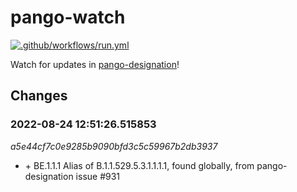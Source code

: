 # pango-watch 

[![.github/workflows/run.yml](https://github.com/MDU-PHL/pango-watch/actions/workflows/run.yml/badge.svg)](https://github.com/MDU-PHL/pango-watch/actions/workflows/run.yml)

Watch for updates in [pango-designation](https://github.com/cov-lineages/pango-designation/blob/master/lineage_notes.txt)!

## Changes
### 2022-08-24 12:51:26.515853
*a5e44cf7c0e9285b9090bfd3c5c59967b2db3937*
- \+ BE.1.1.1	Alias of B.1.1.529.5.3.1.1.1.1, found globally, from pango-designation issue #931
